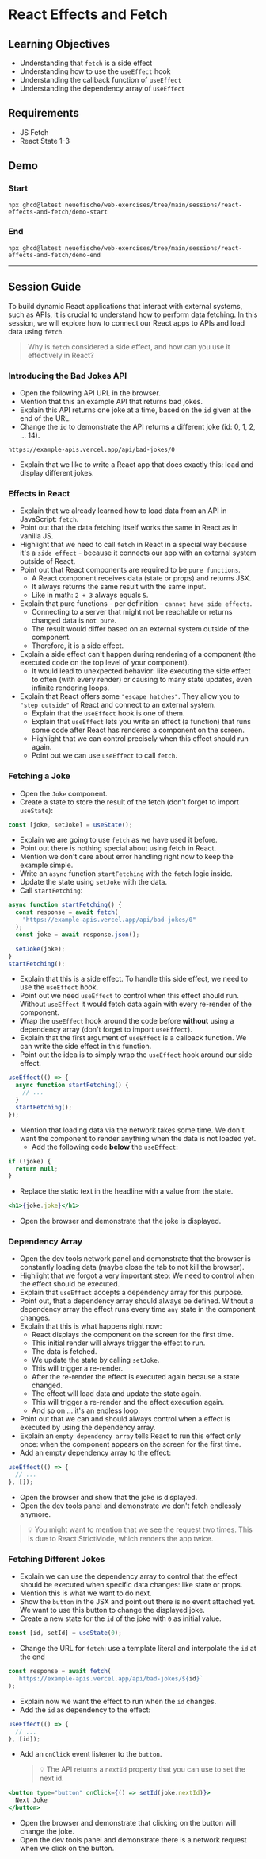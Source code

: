 # React Effects and Fetch

## Learning Objectives

- Understanding that `fetch` is a side effect
- Understanding how to use the `useEffect` hook
- Understanding the callback function of `useEffect`
- Understanding the dependency array of `useEffect`

## Requirements

- JS Fetch
- React State 1-3

## Demo

### Start

```
npx ghcd@latest neuefische/web-exercises/tree/main/sessions/react-effects-and-fetch/demo-start
```

### End

```
npx ghcd@latest neuefische/web-exercises/tree/main/sessions/react-effects-and-fetch/demo-end
```

---

## Session Guide

To build dynamic React applications that interact with external systems, such as APIs, it is crucial to understand how to perform data fetching. In this session, we will explore how to connect our React apps to APIs and load data using `fetch`.

> Why is `fetch` considered a side effect, and how can you use it effectively in React?

### Introducing the Bad Jokes API

- Open the following API URL in the browser.
- Mention that this an example API that returns bad jokes.
- Explain this API returns one joke at a time, based on the `id` given at the end of the URL.
- Change the `id` to demonstrate the API returns a different joke (id: 0, 1, 2, ... 14).

```
https://example-apis.vercel.app/api/bad-jokes/0
```

- Explain that we like to write a React app that does exactly this: load and display different jokes.

### Effects in React

- Explain that we already learned how to load data from an API in JavaScript: `fetch`.
- Point out that the data fetching itself works the same in React as in vanilla JS.
- Highlight that we need to call `fetch` in React in a special way because it's a `side effect` - because it connects our app with an external system outside of React.
- Point out that React components are required to be `pure functions`.
  - A React component receives data (state or props) and returns JSX.
  - It always returns the same result with the same input.
  - Like in math: `2 + 3` always equals `5`.
- Explain that pure functions - per definition - `cannot have side effects`.
  - Connecting to a server that might not be reachable or returns changed data is `not pure`.
  - The result would differ based on an external system outside of the component.
  - Therefore, it is a side effect.
- Explain a side effect can't happen during rendering of a component (the executed code on the top level of your component).
  - It would lead to unexpected behavior: like executing the side effect to often (with every render) or causing to many state updates, even infinite rendering loops.
- Explain that React offers some `"escape hatches"`. They allow you to `"step outside"` of React and connect to an external system.
  - Explain that the `useEffect` hook is one of them.
  - Explain that `useEffect` lets you write an effect (a function) that runs some code after React has rendered a component on the screen.
  - Highlight that we can control precisely when this effect should run again.
  - Point out we can use `useEffect` to call `fetch`.

### Fetching a Joke

- Open the `Joke` component.
- Create a state to store the result of the fetch (don't forget to import `useState`):

```jsx
const [joke, setJoke] = useState();
```

- Explain we are going to use `fetch` as we have used it before.
- Point out there is nothing special about using fetch in React.
- Mention we don't care about error handling right now to keep the example simple.
- Write an `async` function `startFetching` with the `fetch` logic inside.
- Update the state using `setJoke` with the data.
- Call `startFetching`:

```jsx
async function startFetching() {
  const response = await fetch(
    "https://example-apis.vercel.app/api/bad-jokes/0"
  );
  const joke = await response.json();

  setJoke(joke);
}
startFetching();
```

- Explain that this is a side effect. To handle this side effect, we need to use the `useEffect` hook.
- Point out we need `useEffect` to control when this effect should run. Without `useEffect` it would fetch data again with every re-render of the component.
- Wrap the `useEffect` hook around the code before **without** using a dependency array (don't forget to import `useEffect`).
- Explain that the first argument of `useEffect` is a callback function. We can write the side effect in this function.
- Point out the idea is to simply wrap the `useEffect` hook around our side effect.

```jsx
useEffect(() => {
  async function startFetching() {
    // ...
  }
  startFetching();
});
```

- Mention that loading data via the network takes some time. We don't want the component to render anything when the data is not loaded yet.
  - Add the following code **below** the `useEffect`:

```jsx
if (!joke) {
  return null;
}
```

- Replace the static text in the headline with a value from the state.

```jsx
<h1>{joke.joke}</h1>
```

- Open the browser and demonstrate that the joke is displayed.

### Dependency Array

- Open the dev tools network panel and demonstrate that the browser is constantly loading data (maybe close the tab to not kill the browser).
- Highlight that we forgot a very important step: We need to control when the effect should be executed.
- Explain that `useEffect` accepts a dependency array for this purpose.
- Point out, that a dependency array should always be defined. Without a dependency array the effect runs every time `any` state in the component changes.
- Explain that this is what happens right now:
  - React displays the component on the screen for the first time.
  - This initial render will always trigger the effect to run.
  - The data is fetched.
  - We update the state by calling `setJoke`.
  - This will trigger a re-render.
  - After the re-render the effect is executed again because a state changed.
  - The effect will load data and update the state again.
  - This will trigger a re-render and the effect execution again.
  - And so on ... it's an endless loop.
- Point out that we can and should always control when a effect is executed by using the dependency array.
- Explain an `empty dependency array` tells React to run this effect only once: when the component appears on the screen for the first time.
- Add an empty dependency array to the effect:

```jsx
useEffect(() => {
  // ...
}, []);
```

- Open the browser and show that the joke is displayed.
- Open the dev tools panel and demonstrate we don't fetch endlessly anymore.

> 💡 You might want to mention that we see the request two times. This is due to React StrictMode, which renders the app twice.

### Fetching Different Jokes

- Explain we can use the dependency array to control that the effect should be executed when specific data changes: like state or props.
- Mention this is what we want to do next.
- Show the `button` in the JSX and point out there is no event attached yet. We want to use this button to change the displayed joke.
- Create a new state for the `id` of the joke with `0` as initial value.

```jsx
const [id, setId] = useState(0);
```

- Change the URL for `fetch`: use a template literal and interpolate the `id` at the end

```jsx
const response = await fetch(
  `https://example-apis.vercel.app/api/bad-jokes/${id}`
);
```

- Explain now we want the effect to run when the `id` changes.
- Add the `id` as dependency to the effect:

```jsx
useEffect(() => {
  // ...
}, [id]);
```

- Add an `onClick` event listener to the `button`.
  > 💡 The API returns a `nextId` property that you can use to set the next id.

```jsx
<button type="button" onClick={() => setId(joke.nextId)}>
  Next Joke
</button>
```

- Open the browser and demonstrate that clicking on the button will change the joke.
- Open the dev tools panel and demonstrate there is a network request when we click on the button.
